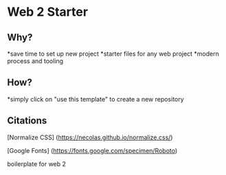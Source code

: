 # Web 2 Starter

## Why? 
*save time to set up new project
*starter files for any web project
*modern process and tooling

## How? 
*simply click on "use this template" to create a new repository

## Citations
[Normalize CSS] (https://necolas.github.io/normalize.css/)

[Google Fonts] (https://fonts.google.com/specimen/Roboto)




boilerplate for web 2

